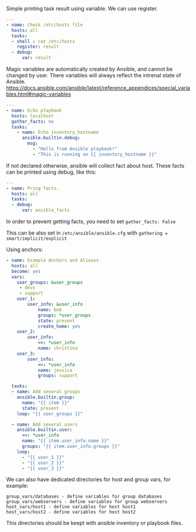 Simple printing task result using variable. We can use register.

```yaml
---
- name: Check /etc/hosts file
  hosts: all
  tasks:
  - shell : cat /etc/hosts
    register: result
  - debug:
      var: result
```

Magic variables are automatically created by Ansible, and cannot be changed by user. There variables will always reflect the intrenal state of Ansible. https://docs.ansible.com/ansible/latest/reference_appendices/special_variables.html#magic-variables

```yaml
---
- name: Echo playbook
  hosts: localhost
  gather_facts: no
  tasks:
    - name: Echo inventory_hostname
      ansible.builtin.debug:
        msg:
          - "Hello from Ansible playbook!"
          - "This is running on {{ inventory_hostname }}"
```

If not declared otherwise, ansible will collect fact about host. These facts can be printed using debug, like this:

```yaml
---
- name: Pring facts.
  hosts: all
  tasks:
  - debug:
      var: ansible_facts
```

In order to prevent getting facts, you need to set `gather_facts: False`

This can be also set in `/etc/ansible/ansible.cfg` with `gathering = smart/implicit/explicit`


Using anchors:

```yaml
- name: Example Anchors and Aliases
  hosts: all
  become: yes
  vars:
    user_groups: &user_groups
     - devs
     - support
    user_1:
        user_info: &user_info
            name: bob
            groups: *user_groups
            state: present
            create_home: yes
    user_2:
        user_info:
            <<: *user_info
            name: christina
    user_3:
        user_info:
            <<: *user_info
            name: jessica
            groups: support

  tasks:
  - name: Add several groups
    ansible.builtin.group:
      name: "{{ item }}"
      state: present
    loop: "{{ user_groups }}"

  - name: Add several users
    ansible.builtin.user:
      <<: *user_info
      name: "{{ item.user_info.name }}"
      groups: "{{ item.user_info.groups }}"
    loop:
      - "{{ user_1 }}"
      - "{{ user_2 }}"
      - "{{ user_3 }}"
```

We can also have dedicated directories for host and group vars, for example:

```
group_vars/databases - define variables for group databases
group_vars/webservers - define variables for group webservers
host_vars/host1 - define variables for host host1
host_vars/host2 - define variables for host host2
```

This directories should be keept with ansible inventory or playbook files.